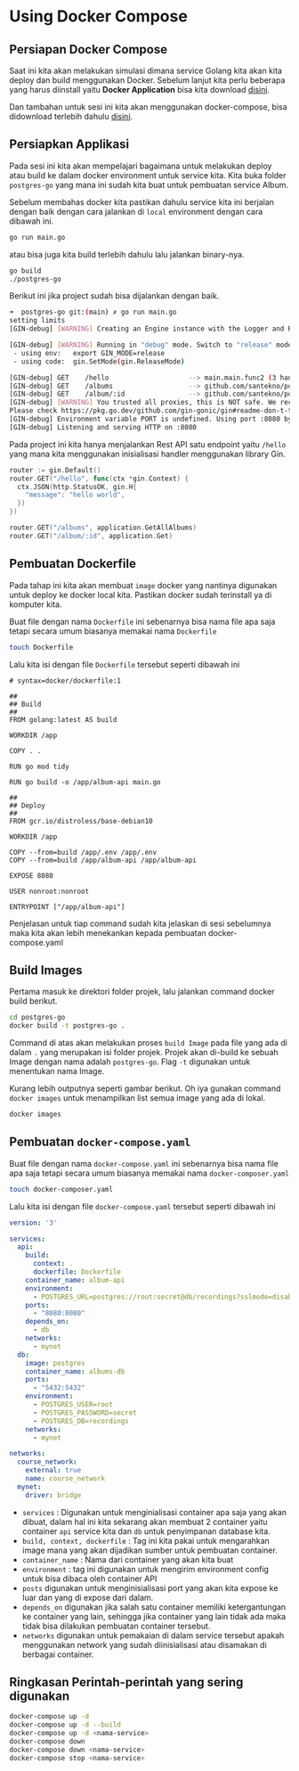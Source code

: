 # Using Docker Compose

## Persiapan Docker Compose
Saat ini kita akan melakukan simulasi dimana service Golang kita akan kita deploy dan build menggunakan Docker. Sebelum lanjut kita perlu beberapa yang harus diinstall yaitu **Docker Application** bisa kita download [disini](https://docs.docker.com/get-docker/).

Dan tambahan untuk sesi ini kita akan menggunakan docker-compose, bisa didownload terlebih dahulu [disini](https://docs.docker.com/compose/install/).

## Persiapkan Applikasi
Pada sesi ini kita akan mempelajari bagaimana untuk melakukan deploy atau build ke dalam docker environment untuk service kita. Kita buka folder `postgres-go` yang mana ini sudah kita buat untuk pembuatan service Album.

Sebelum membahas docker kita pastikan dahulu service kita ini berjalan dengan baik dengan cara jalankan di `local` environment dengan cara dibawah ini.
```bash
go run main.go
```
atau bisa juga kita build terlebih dahulu lalu jalankan binary-nya.
```bash
go build
./postgres-go
```
Berikut ini jika project sudah bisa dijalankan dengan baik.
```bash
➜  postgres-go git:(main) ✗ go run main.go         
setting limits
[GIN-debug] [WARNING] Creating an Engine instance with the Logger and Recovery middleware already attached.

[GIN-debug] [WARNING] Running in "debug" mode. Switch to "release" mode in production.
 - using env:   export GIN_MODE=release
 - using code:  gin.SetMode(gin.ReleaseMode)

[GIN-debug] GET    /hello                    --> main.main.func2 (3 handlers)
[GIN-debug] GET    /albums                   --> github.com/santekno/postgres-go/handler.(*AlbumHandler).GetAllAlbums-fm (3 handlers)
[GIN-debug] GET    /album/:id                --> github.com/santekno/postgres-go/handler.(*AlbumHandler).Get-fm (3 handlers)
[GIN-debug] [WARNING] You trusted all proxies, this is NOT safe. We recommend you to set a value.
Please check https://pkg.go.dev/github.com/gin-gonic/gin#readme-don-t-trust-all-proxies for details.
[GIN-debug] Environment variable PORT is undefined. Using port :8080 by default
[GIN-debug] Listening and serving HTTP on :8080
```

Pada project ini kita hanya menjalankan Rest API satu endpoint yaitu `/hello` yang mana kita menggunakan inisialisasi handler menggunakan library Gin.
```go
router := gin.Default()
router.GET("/hello", func(ctx *gin.Context) {
  ctx.JSON(http.StatusOK, gin.H{
    "message": "hello world",
  })
})

router.GET("/albums", application.GetAllAlbums)
router.GET("/album/:id", application.Get)
```

## Pembuatan Dockerfile
Pada tahap ini kita akan membuat `image` docker yang nantinya digunakan untuk deploy ke docker local kita. Pastikan docker sudah terinstall ya di komputer kita.

Buat file dengan nama `Dockerfile` ini sebenarnya bisa nama file apa saja tetapi secara umum biasanya memakai nama `Dockerfile`
```bash
touch Dockerfile
```
Lalu kita isi dengan file `Dockerfile` tersebut seperti dibawah ini
```docker
# syntax=docker/dockerfile:1

##
## Build
##
FROM golang:latest AS build

WORKDIR /app

COPY . .

RUN go mod tidy

RUN go build -o /app/album-api main.go

##
## Deploy
##
FROM gcr.io/distroless/base-debian10

WORKDIR /app

COPY --from=build /app/.env /app/.env
COPY --from=build /app/album-api /app/album-api

EXPOSE 8080

USER nonroot:nonroot

ENTRYPOINT ["/app/album-api"]
```
Penjelasan untuk tiap command sudah kita jelaskan di sesi sebelumnya maka kita akan lebih menekankan kepada pembuatan docker-compose.yaml


## Build Images
Pertama masuk ke direktori folder projek, lalu jalankan command docker build berikut.
```bash
cd postgres-go
docker build -t postgres-go .
```
Command di atas akan melakukan proses `build Image` pada file yang ada di dalam `.` yang merupakan isi folder projek. Projek akan di-build ke sebuah Image dengan nama adalah `postgres-go`. Flag `-t` digunakan untuk menentukan nama Image.

Kurang lebih outputnya seperti gambar berikut. Oh iya gunakan command `docker images` untuk menampilkan list semua image yang ada di lokal.
```bash
docker images
```

## Pembuatan `docker-compose.yaml`
Buat file dengan nama `docker-compose.yaml` ini sebenarnya bisa nama file apa saja tetapi secara umum biasanya memakai nama `docker-composer.yaml`
```bash
touch docker-composer.yaml
```
Lalu kita isi dengan file `docker-compose.yaml` tersebut seperti dibawah ini
```yaml
version: '3'

services:
  api:
    build:
      context: .
      dockerfile: Dockerfile
    container_name: album-api
    environment:
      - POSTGRES_URL=postgres://root:secret@db/recordings?sslmode=disable
    ports:
      - "8080:8080"
    depends_on:
      - db
    networks:
      - mynet
  db:
    image: postgres
    container_name: albums-db
    ports:
      - "5432:5432"
    environment:
      - POSTGRES_USER=root
      - POSTGRES_PASSWORD=secret
      - POSTGRES_DB=recordings
    networks:
      - mynet

networks:
  course_network:
    external: true
    name: course_network
  mynet:
    driver: bridge
```
* `services` : Digunakan untuk menginialisasi container apa saja yang akan dibuat, dalam hal ini kita sekarang akan membuat 2 container yaitu container `api` service kita dan `db` untuk penyimpanan database kita.
* `build, context, dockerfile` : Tag ini kita pakai untuk mengarahkan image mana yang akan dijadikan sumber untuk pembuatan container.
* `container_name` : Nama dari container yang akan kita buat
* `environment` : tag ini digunakan untuk mengirim environment config untuk bisa dibaca oleh container API
* `posts` digunakan untuk menginisialisasi port yang akan kita expose ke luar dan yang di expose dari dalam.
* `depends_on` digunakan jika salah satu container memiliki ketergantungan ke container yang lain, sehingga jika container yang lain tidak ada maka tidak bisa dilakukan pembuatan container tersebut.
* `networks` digunakan untuk pemakaian di dalam service tersebut apakah menggunakan network yang sudah diinisialisasi atau disamakan di berbagai container.


## Ringkasan Perintah-perintah yang sering digunakan
```bash
docker-compose up -d
docker-compose up -d --build
docker-compose up -d <nama-service>
docker-compose down
docker-compose down <nama-service>
docker-compose stop <nama-service>
```